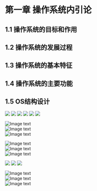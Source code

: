 # 第一章 操作系统内引论
## 1.1 操作系统的目标和作用
## 1.2 操作系统的发展过程
## 1.3 操作系统的基本特征
## 1.4 操作系统的主要功能
## 1.5 OS结构设计

<img src="https://github.com/zxpbenson/notebook/blob/master/image/readingbook/0001/demo.jpg"/>
<img src="https://github.com/zxpbenson/notebook/blob/master/image/readingbook/0001/demo.png"/>
<img src="https://github.com/zxpbenson/notebook/blob/master/image/readingbook/0001/demo.svg"/>

<img src="https://github.com/zxpbenson/notebook/raw/master/image/readingbook/0001/demo.jpg"/>
<img src="https://github.com/zxpbenson/notebook/raw/master/image/readingbook/0001/demo.png"/>
<img src="https://github.com/zxpbenson/notebook/raw/master/image/readingbook/0001/demo.svg"/>

![Image text](https://github.com/zxpbenson/notebook/blob/master/image/readingbook/0001/demo.jpg)<br/>
![Image text](https://github.com/zxpbenson/notebook/blob/master/image/readingbook/0001/demo.png)<br/>
![Image text](https://github.com/zxpbenson/notebook/blob/master/image/readingbook/0001/demo.svg)<br/>

![Image text](https://github.com/zxpbenson/notebook/raw/master/image/readingbook/0001/demo.jpg)<br/>
![Image text](https://github.com/zxpbenson/notebook/raw/master/image/readingbook/0001/demo.png)<br/>
![Image text](https://github.com/zxpbenson/notebook/raw/master/image/readingbook/0001/demo.svg)<br/>

<img src="../../image/readingbook/0001/demo.jpg"/>
<img src="../../image/readingbook/0001/demo.png"/>
<img src="../../image/readingbook/0001/demo.svg"/>

![Image text](../../image/readingbook/0001/demo.jpg)<br/>
![Image text](../../image/readingbook/0001/demo.png)<br/>
![Image text](../../image/readingbook/0001/demo.svg)<br/>


